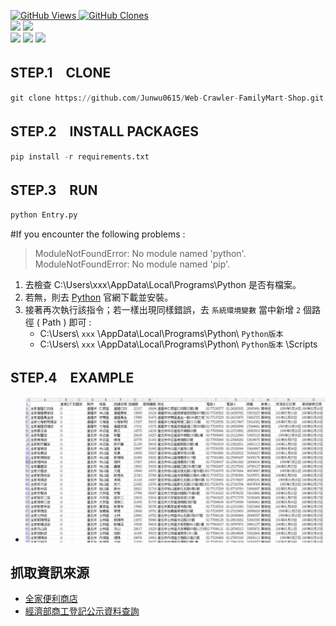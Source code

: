 <a href='https://github.com/Junwu0615/Web-Crawler-FamilyMart-Shop'><img alt='GitHub Views' src='https://views.whatilearened.today/views/github/Junwu0615/Web-Crawler-FamilyMart-Shop.svg'> 
<a href='https://github.com/Junwu0615/Web-Crawler-FamilyMart-Shop'><img alt='GitHub Clones' src='https://img.shields.io/badge/dynamic/json?color=success&label=Clone&query=count_total&url=https://gist.githubusercontent.com/Junwu0615/6d7399737815a21d2dce1ad86f2937c2/raw/Web-Crawler-FamilyMart-Shop_clone.json&logo=github'> <br>
[![](https://img.shields.io/badge/Project-Web_Crawler-blue.svg?style=plastic)](https://github.com/Junwu0615/Crawler-Keywords-And-Use-LineBot) 
[![](https://img.shields.io/badge/Language-Python_3.12.0-blue.svg?style=plastic)](https://www.python.org/) <br>
[![](https://img.shields.io/badge/Package-BeautifulSoup_4.12.2-green.svg?style=plastic)](https://pypi.org/project/beautifulsoup4/) 
[![](https://img.shields.io/badge/Package-Requests_2.31.0-green.svg?style=plastic)](https://pypi.org/project/requests/) 
[![](https://img.shields.io/badge/Package-Pandas_2.1.4-green.svg?style=plastic)](https://pypi.org/project/pandas/) 


## STEP.1　CLONE
```python
git clone https://github.com/Junwu0615/Web-Crawler-FamilyMart-Shop.git
```

## STEP.2　INSTALL PACKAGES
```python
pip install -r requirements.txt
```

## STEP.3　RUN
```python
python Entry.py
```
#If you encounter the following problems :
> ModuleNotFoundError: No module named 'python'.<br/>
> ModuleNotFoundError: No module named 'pip'. 
1. 去檢查 C:\Users\xxx\AppData\Local\Programs\Python 是否有檔案。
1. 若無，則去 [Python](https://www.python.org/downloads/) 官網下載並安裝。
1. 接著再次執行該指令；若一樣出現同樣錯誤，去 `系統環境變數` 當中新增 `2` 個路徑 ( Path ) 即可 :
    - C:\Users\ `xxx` \AppData\Local\Programs\Python\ `Python版本`
    - C:\Users\ `xxx` \AppData\Local\Programs\Python\ `Python版本` \Scripts

## STEP.4　EXAMPLE
  - ![family_mart.csv](/sample/00.PNG)

## 抓取資訊來源
- [全家便利商店](https://www.family.com.tw/Marketing/zh/Map)
- [經濟部商工登記公示資料查詢](https://findbiz.nat.gov.tw/fts/query/QueryBar/queryInit.do)